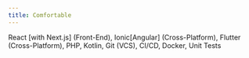 ```yaml
---
title: Comfortable
---
```


React [with Next.js] (Front-End), Ionic[Angular] (Cross-Platform), Flutter (Cross-Platform), PHP, Kotlin, Git (VCS), CI/CD,
Docker, Unit Tests
